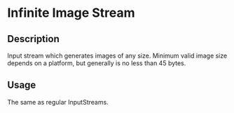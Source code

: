Infinite Image Stream
==============

## Description
Input stream which generates images of any size. 
Minimum valid image size depends on a platform, but generally is no less than 45 bytes.

## Usage
The same as regular InputStreams.
